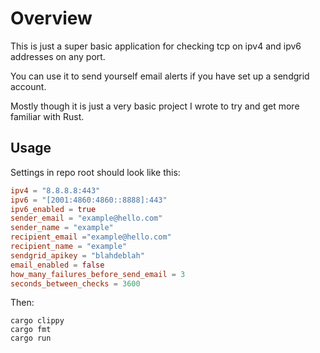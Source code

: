 # Overview

This is just a super basic application for checking tcp
on ipv4 and ipv6 addresses on any port.

You can use it to send yourself email alerts if you have set up a sendgrid account.

Mostly though it is just a very basic project I wrote to try and get more familiar
with Rust.

## Usage

Settings in repo root should look like this:

```toml
ipv4 = "8.8.8.8:443"
ipv6 = "[2001:4860:4860::8888]:443"
ipv6_enabled = true
sender_email = "example@hello.com"
sender_name = "example"
recipient_email ="example@hello.com"
recipient_name = "example"
sendgrid_apikey = "blahdeblah"
email_enabled = false
how_many_failures_before_send_email = 3
seconds_between_checks = 3600
```

Then:

```shell
cargo clippy
cargo fmt
cargo run
```
